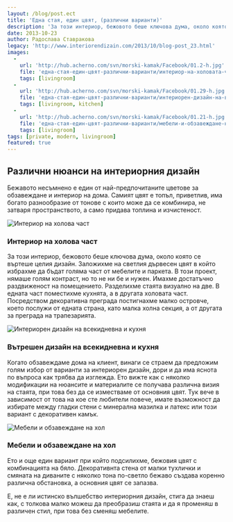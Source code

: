 ```yaml
---
layout: /blog/post.ect
title: 'Една стая, един цвят, (различни варианти)'
description: 'За този интериор, бежовото беше ключова дума, около която се въртеше целия дизайн. Заложихме на светлия дървесен цвят в който избрахме да бъдат голяма част от мебелите и паркета. В този проект, нямаше голям контраст, но то не ни бе и нужен'
date: 2013-10-23
author: Радослава Ставракова
legacy: 'http://www.interiorendizain.com/2013/10/blog-post_23.html'
images:
  -
    url: 'http://hub.acherno.com/svn/morski-kamak/Facebook/01.2-h.jpg'
    file: 'една-стая-един-цвят-различни-варианти/интериор-на-холовата-част.jpg'
    tags: [livingroom]
  -
    url: 'http://hub.acherno.com/svn/morski-kamak/Facebook/01.29-h.jpg'
    file: 'една-стая-един-цвят-различни-варианти/интериорен-дизайн-на-всекидевна-и-кухня.jpg'
    tags: [livingroom, kitchen]
  -
    url: 'http://hub.acherno.com/svn/morski-kamak/Facebook/01.21-h.jpg'
    file: 'една-стая-един-цвят-различни-варианти/мебели-и-обзавеждане-на-хол.jpg'
    tags: [livingroom]
tags: [private, modern, livingroom]
featured: true
---
```

## Различни нюанси на **интериорния дизайн**
Бежавото несъмнено е един от най-предпочитаните цветове за обзавеждане и интериор на дома. Самият цвят е топъл, приветлив, има богато разнообразие от тонове с които може да се комбинира, не затваря пространството, а само придава топлина и изчистеност.

![Интериор на холова част](една-стая-един-цвят-различни-варианти/интериор-на-холовата-част.jpg)
### Интериор на **холова част**

За този интериор, бежовото беше ключова дума, около която се въртеше целия дизайн. Заложихме на светлия дървесен цвят в който избрахме да бъдат голяма част от мебелите и паркета. В този проект, нямаше голям контраст, но то не ни бе и нужен. Имахме достатъчно раздвиженост на помещението. Разделихме стаята визуално на две. В едната част поместихме кухнята, а в другата холовата част. Посредством декоративна преграда постигнахме малко островче, което послужи от едната страна, като малка холна секция, а от другата за преграда на трапезарията.

![Интериорен дизайн на всекидневна и кухня](една-стая-един-цвят-различни-варианти/интериорен-дизайн-на-всекидевна-и-кухня.jpg)
### Вътрешен дизайн на **всекидневна и кухня**

Когато обзавеждаме дома на клиент, винаги се страем да предложим голям избор от варианти за интериорен дизайн, дори и да има яснота по въпроса как трябва да изглежда. Ето вижте как с няколко модификации на нюансите и материалите се получава различна визия на стаята, при това без да се изместваме от основния цвят. Тук вече в зависимост от това на кое сте любители повече, имате възможност да избирате между гладки стени с минерална мазилка и латекс или този вариант с декоративен камък.

![Мебели и обзавеждане на  хол](една-стая-един-цвят-различни-варианти/мебели-и-обзавеждане-на-хол.jpg)
### Мебели и обзавеждане на **хол**
Ето и още един вариант при който подсилихме, бежовия цвят с комбинацията на бяло. Декоративнта стена от малки тухлички и смяната на диваните с няколко тона по-светло бежаво създава коренно различна обстановка, а основния цвят се запазва.

Е, не е ли истинско вълшебство интериорния дизайн, стига да знаеш как, с толкова малко можеш да преобразиш стаята и да я променяш в различен стил, при това без сменяш мебелите.